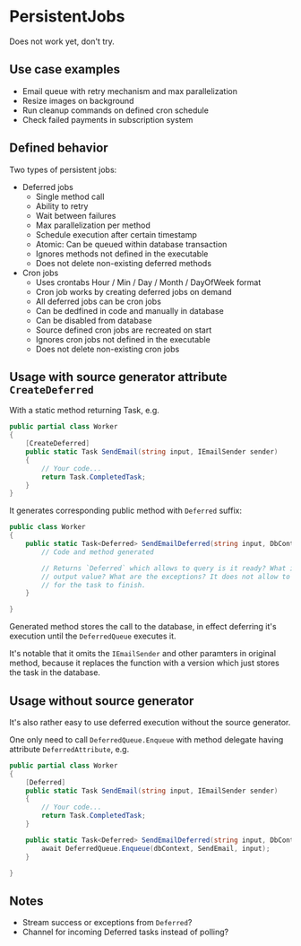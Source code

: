 # PersistentJobs

Does not work yet, don't try.

## Use case examples

-   Email queue with retry mechanism and max parallelization
-   Resize images on background
-   Run cleanup commands on defined cron schedule
-   Check failed payments in subscription system

## Defined behavior

Two types of persistent jobs:

-   Deferred jobs
    -   Single method call
    -   Ability to retry
    -   Wait between failures
    -   Max parallelization per method
    -   Schedule execution after certain timestamp
    -   Atomic: Can be queued within database transaction
    -   Ignores methods not defined in the executable
    -   Does not delete non-existing deferred methods
-   Cron jobs
    -   Uses crontabs Hour / Min / Day / Month / DayOfWeek format
    -   Cron job works by creating deferred jobs on demand
    -   All deferred jobs can be cron jobs
    -   Can be dedfined in code and manually in database
    -   Can be disabled from database
    -   Source defined cron jobs are recreated on start
    -   Ignores cron jobs not defined in the executable
    -   Does not delete non-existing cron jobs

## Usage with source generator attribute `CreateDeferred`

With a static method returning Task, e.g.

```C#
public partial class Worker
{
    [CreateDeferred]
    public static Task SendEmail(string input, IEmailSender sender)
    {
        // Your code...
        return Task.CompletedTask;
    }
}
```

It generates corresponding public method with `Deferred` suffix:

```c#
public class Worker
{
    public static Task<Deferred> SendEmailDeferred(string input, DbContext dbContext) {
        // Code and method generated

        // Returns `Deferred` which allows to query is it ready? What is the
        // output value? What are the exceptions? It does not allow to await
        // for the task to finish.
    }

}
```

Generated method stores the call to the database, in effect deferring it's execution until the `DeferredQueue` executes it.

It's notable that it omits the `IEmailSender` and other paramters in original method, because it replaces the function with a version which just stores the task in the database.

## Usage without source generator

It's also rather easy to use deferred execution without the source generator.

One only need to call `DeferredQueue.Enqueue` with method delegate having attribute `DeferredAttribute`, e.g.

```C#
public partial class Worker
{
    [Deferred]
    public static Task SendEmail(string input, IEmailSender sender)
    {
        // Your code...
        return Task.CompletedTask;
    }

    public static Task<Deferred> SendEmailDeferred(string input, DbContext dbContext) {
        await DeferredQueue.Enqueue(dbContext, SendEmail, input);
    }

}
```

## Notes

-   Stream success or exceptions from `Deferred`?
-   Channel for incoming Deferred tasks instead of polling?
